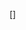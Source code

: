 [<ing align="left" alt="jair-carmona | LinkedIn" width="22px" src="simpleicons.org/icons/linkedin.svg" />] 
